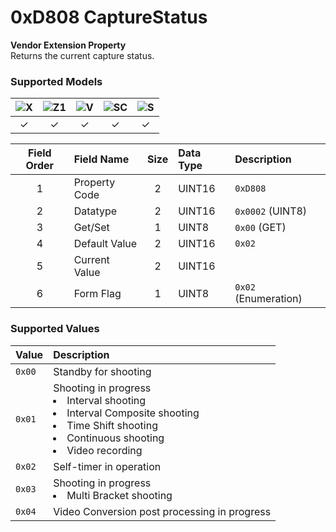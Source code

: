 # 0xD808 CaptureStatus

**Vendor Extension Property**  
Returns the current capture status.  

### Supported Models
| ![X](https://img.shields.io/badge/X-purple) | ![Z1](https://img.shields.io/badge/Z1-blue) | ![V](https://img.shields.io/badge/V-green) | ![SC](https://img.shields.io/badge/SC-orange) | ![S](https://img.shields.io/badge/S-red) |
|:-:|:-:|:-:|:-:|:-:|
| ✓ | ✓ | ✓ | ✓ | ✓ |

| Field Order | Field Name | Size | Data Type | Description |
|:-:|:--|:-:|:--|:--|
| 1 | Property Code | 2 | UINT16 | `0xD808` |
| 2 | Datatype | 2 | UINT16 | `0x0002` (UINT8) |
| 3 | Get/Set | 1 | UINT8 | `0x00` (GET) |
| 4 | Default Value | 2 | UINT16 | `0x02` |
| 5 | Current Value | 2 | UINT16 ||
| 6 | Form Flag | 1 | UINT8 | `0x02` (Enumeration) |

### Supported Values

| Value | Description |
|:--|:--|
| `0x00` | Standby for shooting |
| `0x01` | Shooting in progress<br><li>Interval shooting<li>Interval Composite shooting<li>Time Shift shooting<li>Continuous shooting<li>Video recording |
| `0x02` | Self-timer in operation |
| `0x03` | Shooting in progress<li>Multi Bracket shooting |
| `0x04` | Video Conversion post processing in progress |
